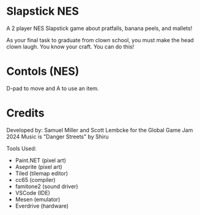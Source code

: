 # Slapstick NES

A 2 player NES Slapstick game about pratfalls, banana peels, and mallets!

As your final task to graduate from clown school, you must make the head clown laugh. You know your craft. You can do this!

# Contols (NES)

D-pad to move and A to use an item.

# Credits

Developed by: Samuel Miller and Scott Lembcke for the Global Game Jam 2024
Music is "Danger Streets" by Shiru

Tools Used:
* Paint.NET (pixel art)
* Aseprite (pixel art)
* Tiled (tilemap editor)
* cc65 (compiler)
* famitone2 (sound driver)
* VSCode (IDE)
* Mesen (emulator)
* Everdrive (hardware)
